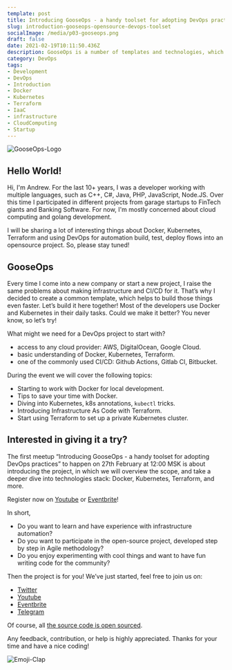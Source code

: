 ```yaml
---
template: post
title: Introducing GooseOps - a handy toolset for adopting DevOps practices  
slug: introduction-gooseops-opensource-devops-toolset
socialImage: /media/p03-gooseops.png
draft: false
date: 2021-02-19T10:11:50.436Z
description: GooseOps is a number of templates and technologies, which simplifies the process of DevOps automation for technical startup projects.
category: DevOps
tags:
- Development
- DevOps
- Introduction
- Docker
- Kubernetes
- Terraform
- IaaC
- infrastructure
- CloudComputing
- Startup
---
```

![GooseOps-Logo](/media/p03-gooseops.png)

## Hello World!

Hi, I'm Andrew. For the last 10+ years, I was a developer working with multiple languages, such as C++, C#, Java, PHP, JavaScript, Node.JS. Over this time I participated in different projects from garage startups to FinTech giants and Banking Software. For now, I'm mostly concerned about cloud computing and golang development.

I will be sharing a lot of interesting things about Docker, Kubernetes, Terraform and using DevOps for automation build, test, deploy flows into an opensource project. So, please stay tuned!

## GooseOps

Every time I come into a new company or start a new project, I raise the same problems about making infrastructure and CI/CD for it. That’s why I decided to create a common template, which helps to build those things even faster. Let’s build it here together! Most of the developers use Docker and Kubernetes in their daily tasks. Could we make it better? You never know, so let’s try!

What might we need for a DevOps project to start with?

- access to any cloud provider: AWS, DigitalOcean, Google Cloud.
- basic understanding of Docker, Kubernetes, Terraform.
- one of the commonly used CI/CD: Github Actions, Gitlab CI, Bitbucket.

During the event we will cover the following topics:

- Starting to work with Docker for local development.
- Tips to save your time with Docker.
- Diving into Kubernetes, k8s annotations, `kubectl` tricks.
- Introducing Infrastructure As Code with Terraform.
- Start using Terraform to set up a private Kubernetes cluster.

## Interested in giving it a try?

The first meetup “Introducing GooseOps - a handy toolset for adopting DevOps practices” to happen on 27th February at 12:00 MSK is about introducing the project, in which we will overview the scope, and take a deeper dive into technologies stack: Docker, Kubernetes, Terraform, and more.

Register now on [Youtube](https://www.youtube.com/watch?v=3ofIaeM4nls) or [Eventbrite](https://www.eventbrite.co.uk/e/introducing-gooseops-a-handy-toolset-for-adopting-devops-practices-tickets-142214434201)!

In short,
- Do you want to learn and have experience with infrastructure automation?
- Do you want to participate in the open-source project, developed step by step in Agile methodology?
- Do you enjoy experimenting with cool things and want to have fun writing code for the community?

Then the project is for you! We’ve just started, feel free to join us on:
- [Twitter](https://twitter.com/XTechnology5)
- [Youtube](https://youtu.be/V6naUYo1Wdk)
- [Eventbrite](https://www.eventbrite.com/organizations/info/profile/32181547901)
- [Telegram](https://t.me/xtechn)

Of course, all [the source code is open sourced](https://github.com/x-technology/GooseOps).

Any feedback, contribution, or help is highly appreciated. Thanks for your time and have a nice coding!

![Emoji-Clap](/media/emoji-clap.png)
